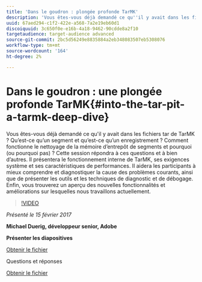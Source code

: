 ```yaml
---
title: 'Dans le goudron : plongée profonde TarMK'
description: 'Vous êtes-vous déjà demandé ce qu''il y avait dans les fichiers tar de TarMK ? Qu’est-ce qu’un segment et qu’est-ce qu’un enregistrement ? Comment fonctionne le nettoyage de la mémoire d’entrepôt de segments et pourquoi (ou pourquoi pas) ? Cette session répond à ces questions et à bien d’autres. '
uuid: 67aed294-c1f2-422e-a568-7a2e19eb60d1
discoiquuid: 3c650f0e-e16b-4a18-9462-90cdde8a2f10
targetaudience: target-audience advanced
source-git-commit: 2bc5d56249e8835884a2eb348083507eb5308076
workflow-type: tm+mt
source-wordcount: '164'
ht-degree: 2%

---
```



# Dans le goudron : une plongée profonde TarMK{#into-the-tar-pit-a-tarmk-deep-dive}

Vous êtes-vous déjà demandé ce qu&#39;il y avait dans les fichiers tar de TarMK ? Qu’est-ce qu’un segment et qu’est-ce qu’un enregistrement ? Comment fonctionne le nettoyage de la mémoire d’entrepôt de segments et pourquoi (ou pourquoi pas) ? Cette session répondra à ces questions et à bien d’autres. Il présentera le fonctionnement interne de TarMK, ses exigences système et ses caractéristiques de performances. Il aidera les participants à mieux comprendre et diagnostiquer la cause des problèmes courants, ainsi que de présenter les outils et les techniques de diagnostic et de débogage. Enfin, vous trouverez un aperçu des nouvelles fonctionnalités et améliorations sur lesquelles nous travaillons actuellement.

>[!VIDEO](https://video.tv.adobe.com/v/19138/?quality=9)

*Présenté le 15 février 2017*

**Michael Duerig, développeur senior, Adobe**

**Présenter les diapositives**

[Obtenir le fichier](assets/aem-gems-tarmk-deep-dive.pptx)

Questions et réponses

[Obtenir le fichier](assets/aem-gems-qandas-tarmk-deep-dive.pdf)
<!--
[Get back to the Overview](https://helpx.adobe.com/experience-manager/kt/eseminars/gems/aem-index.html)
-->

